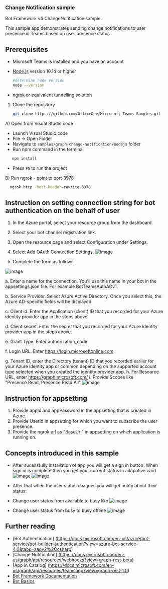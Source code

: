 ﻿### Change Notification sample

Bot Framework v4 ChangeNotification sample.

This sample app demonstrates sending change notifications to user presence in Teams based on user presence status.


## Prerequisites

- Microsoft Teams is installed and you have an account
- [Node.js](https://nodejs.org) version 10.14 or higher

    ```bash
    #determine node version
    node --version
    ```
- [ngrok](https://ngrok.com/) or equivalent tunnelling solution

1) Clone the repository

    ```bash
    git clone https://github.com/OfficeDev/Microsoft-Teams-Samples.git
    ```

  A) Open from Visual Studio code

  - Launch Visual Studio code
  - File -> Open Folder
  - Navigate to `samples/graph-change-notification/nodejs` folder
  - Run npm command  in the terminal
  ```bash
     npm install
   ``` 
  - Press `F5` to run the project

  B) Run ngrok - point to port 3978

   ```bash
     ngrok http -host-header=rewrite 3978
   ```  
    
## Instruction on setting connection string for bot authentication on the behalf of user
1. In the Azure portal, select your resource group from the dashboard.

2. Select your bot channel registration link.

3. Open the resource page and select Configuration under Settings.

4. Select Add OAuth Connection Settings.
![image](https://user-images.githubusercontent.com/85864414/121879805-df15cb00-cd2a-11eb-8076-1236ccb1bbfc.PNG)
5. Complete the form as follows:

![image](https://user-images.githubusercontent.com/85864414/122000240-1d16fb80-cdcc-11eb-8aeb-a1dc898f947e.PNG)

a. Enter a name for the connection. You'll use this name in your bot in the appsettings.json file. For example BotTeamsAuthADv1.

b. Service Provider. Select Azure Active Directory. Once you select this, the Azure AD-specific fields will be displayed.

c. Client id. Enter the Application (client) ID that you recorded for your Azure identity provider app in the steps above.

d. Client secret. Enter the secret that you recorded for your Azure identity provider app in the steps above.

e. Grant Type. Enter authorization_code.

f. Login URL. Enter https://login.microsoftonline.com.

g. Tenant ID, enter the Directory (tenant) ID that you recorded earlier for your Azure identity app or common depending on the supported account type selected when you created the identity provider app.
h. For Resource URL, enter https://graph.microsoft.com/
i. Provide  Scopes like "Presence.Read, Presence.Read.All"
![image](https://user-images.githubusercontent.com/85864414/121880473-af1af780-cd2b-11eb-8166-837425ef186f.PNG)

## Instruction for appsetting
1. Provide appId and appPassword in the appsetting that is created in Azure.
2. Provide UserId in appsetting for which you want to subscribe the user presence.
3. Provide the ngrok url as  "BaseUrl" in appsetting on which application is running on.


## Concepts introduced in this sample
- After sucessfully installation of app you will get a sign in button. When sign in is complete then you get your current status in adapative card
![image](https://user-images.githubusercontent.com/85864414/122000447-741cd080-cdcc-11eb-9833-54f87cd7567f.PNG)
![image](https://user-images.githubusercontent.com/85864414/121878949-ebe5ef00-cd29-11eb-8ab0-683ce3ffbfcb.PNG)

- After that when the user status chagnes you will get notify about their status: 
- Change user status from available to busy like
![image](https://user-images.githubusercontent.com/85864414/121879184-30718a80-cd2a-11eb-88b5-2a422042990b.PNG)
- Change user status from busy to busy offline
 ![image](https://user-images.githubusercontent.com/85864414/121879374-63b41980-cd2a-11eb-8ed4-1b92035ff9c1.PNG)


 
 
## Further reading
- [Bot Authentication] (https://docs.microsoft.com/en-us/azure/bot-service/bot-builder-authentication?view=azure-bot-service-4.0&tabs=aadv2%2Ccsharp)
- [Change Notification] (https://docs.microsoft.com/en-us/graph/api/resources/webhooks?view=graph-rest-beta)
- [App in Catalog] (https://docs.microsoft.com/en-us/graph/api/resources/teamsapp?view=graph-rest-1.0)
- [Bot Framework Documentation](https://docs.botframework.com)
- [Bot Basics](https://docs.microsoft.com/azure/bot-service/bot-builder-basics?view=azure-bot-service-4.0)
